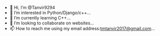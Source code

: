 - 👋 Hi, I’m @Tanvir9294
- 👀 I’m interested in Python/Django/c++...
- 🌱 I’m currently learning C++...
- 💞️ I’m looking to collaborate on websites...
- 📫 How to reach me using my email address:tmtanvir2017@gmail.com...

<!---
Tanvir9294/Tanvir9294 is a ✨ special ✨ repository because its `README.md` (this file) appears on your GitHub profile.
You can click the Preview link to take a look at your changes.
--->
